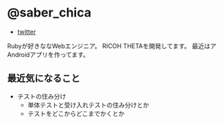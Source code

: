 # @saber_chica

- [twitter](https://twitter.com/saber_chica)

Rubyが好きななWebエンジニア。
RICOH THETAを開発してます。
最近はアAndroidアプリを作ってます。 

## 最近気になること

* テストの住み分け
  * 単体テストと受け入れテストの住み分けとか
  * テストをどこからどこまでかくとか
